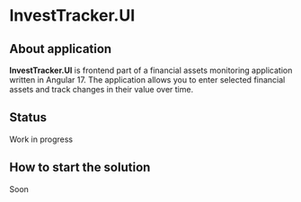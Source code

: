 # InvestTracker.UI
## About application

**InvestTracker.UI** is frontend part of a financial assets monitoring application written in Angular 17.
The application allows you to enter selected financial assets and track changes in their value over time. 

## Status
Work in progress

## How to start the solution
Soon
